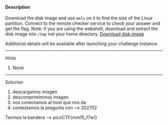 #### Description

Download the disk image and use `mmls` on it to find the size of the Linux partition. Connect to the remote checker service to check your answer and get the flag. Note: if you are using the webshell, download and extract the disk image into `/tmp` not your home directory. [Download disk image](https://artifacts.picoctf.net/c/164/disk.img.gz)

Additional details will be available after launching your challenge instance.

---

Hints
1. None

---
 Solucion
 1. descargamos imagen
 2. descomprimimmos imagen
 3. nos conectamos al host que nos da
 4. contestamos la pregunta con --> 202752

Tenmos la bandera --> picoCTF{mm15_f7w!}